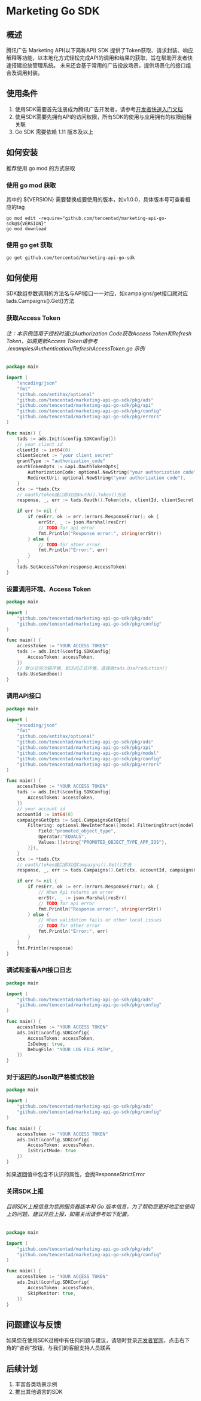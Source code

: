 # Marketing Go SDK
## 概述
腾讯广告 Marketing API(以下简称API) SDK 提供了Token获取、请求封装、响应解释等功能，以本地化方式轻松完成API的调用和结果的获取，旨在帮助开发者快速搭建投放管理系统。
未来还会基于常用的广告投放场景，提供场景化的接口组合及调用封装。

## 使用条件
1. 使用SDK需要首先注册成为腾讯广告开发者，请参考[开发者快速入门文档](https://developers.e.qq.com/docs/start)
2. 使用SDK需要先拥有API的访问权限，所有SDK的使用与应用拥有的权限组相关联
3. Go SDK 需要依赖 1.11 版本及以上

## 如何安装
推荐使用 go mod 的方式获取
### 使用 go mod 获取
其中的 ${VERSION} 需要替换成要使用的版本，如v1.0.0，具体版本号可查看相应的tag
```shell
go mod edit -require="github.com/tencentad/marketing-api-go-sdk@${VERSION}"
go mod download
```

### 使用 go get 获取
```shell
go get github.com/tencentad/marketing-api-go-sdk
```

## 如何使用
SDK数组参数调用的方法名与API接口一一对应，如campaigns/get接口就对应tads.Campaigns().Get()方法
### 获取Access Token
###### 注：本示例适用于授权时通过Authorization Code获取Access Token和Refresh Token，如需更新Access Token请参考 ./examples/Authentication/RefreshAccessToken.go 示例
```go
package main

import (
	"encoding/json"
	"fmt"
	"github.com/antihax/optional"
	"github.com/tencentad/marketing-api-go-sdk/pkg/ads"
	"github.com/tencentad/marketing-api-go-sdk/pkg/api"
	"github.com/tencentad/marketing-api-go-sdk/pkg/config"
	"github.com/tencentad/marketing-api-go-sdk/pkg/errors"
)

func main() {
	tads := ads.Init(&config.SDKConfig{})
	// your client id
	clientId := int64(0)
	clientSecret := "your client secret"
	grantType := "authorization_code"
	oauthTokenOpts := &api.OauthTokenOpts{
		AuthorizationCode: optional.NewString("your authorization code"),
		RedirectUri: optional.NewString("your authorization code"),
	}
	ctx := *tads.Ctx
	// oauth/token接口即对应Oauth().Token()方法
	response, _, err := tads.Oauth().Token(ctx, clientId, clientSecret, grantType, oauthTokenOpts)

	if err != nil {
		if resErr, ok := err.(errors.ResponseError); ok {
			errStr, _ := json.Marshal(resErr)
			// TODO for api error
			fmt.Println("Response error:", string(errStr))
		} else {
			// TODO for other error
			fmt.Println("Error:", err)
		}
	}
	tads.SetAccessToken(response.AccessToken)
}
```
### 设置调用环境、Access Token
```go
package main

import (
	"github.com/tencentad/marketing-api-go-sdk/pkg/ads"
	"github.com/tencentad/marketing-api-go-sdk/pkg/config"
)

func main() {
	accessToken := "YOUR ACCESS TOKEN"
	tads := ads.Init(&config.SDKConfig{
		AccessToken: accessToken,
	})
	// 默认访问沙箱环境，如访问正式环境，请调用tads.UseProduction()
	tads.UseSandbox()
}
```

### 调用API接口
```go
package main

import (
	"encoding/json"
	"fmt"
	"github.com/antihax/optional"
	"github.com/tencentad/marketing-api-go-sdk/pkg/ads"
	"github.com/tencentad/marketing-api-go-sdk/pkg/api"
	"github.com/tencentad/marketing-api-go-sdk/pkg/model"
	"github.com/tencentad/marketing-api-go-sdk/pkg/config"
	"github.com/tencentad/marketing-api-go-sdk/pkg/errors"
)

func main() {
	accessToken := "YOUR ACCESS TOKEN"
	tads := ads.Init(&config.SDKConfig{
		AccessToken: accessToken,
	})
	// your account id
	accountId := int64(0)
	campaignsGetOpts := &api.CampaignsGetOpts{
		Filtering: optional.NewInterface([]model.FilteringStruct{model.FilteringStruct{
			Field:"promoted_object_type",
			Operator:"EQUALS",
			Values:[]string{"PROMOTED_OBJECT_TYPE_APP_IOS"},
		}}),
	}
	ctx := *tads.Ctx
	// oauth/token接口即对应Campaigns().Get()方法
	response, _, err := tads.Campaigns().Get(ctx, accountId, campaignsGetOpts)

	if err != nil {
		if resErr, ok := err.(errors.ResponseError); ok {
			// When Api returns an error
			errStr, _ := json.Marshal(resErr)
			// TODO for api error
			fmt.Println("Response error:", string(errStr))
		} else {
			// When validation fails or other local issues
			// TODO for other error
			fmt.Println("Error:", err)
		}
	}
	fmt.Println(response)
}
```

### 调试和查看API接口日志
```go
package main

import (
	"github.com/tencentad/marketing-api-go-sdk/pkg/ads"
	"github.com/tencentad/marketing-api-go-sdk/pkg/config"
)

func main() {
	accessToken := "YOUR ACCESS TOKEN"
	ads.Init(&config.SDKConfig{
		AccessToken: accessToken,
		IsDebug: true,
		DebugFile: "YOUR LOG FILE PATH",
	})
}
```

### 对于返回的Json取严格模式校验
```go
package main

import (
	"github.com/tencentad/marketing-api-go-sdk/pkg/ads"
	"github.com/tencentad/marketing-api-go-sdk/pkg/config"
)

func main() {
	accessToken := "YOUR ACCESS TOKEN"
	ads.Init(&config.SDKConfig{
		AccessToken: accessToken,
		IsStrictMode: true
	})
}
```
如果返回值中包含不认识的属性，会抛ResponseStrictError


### 关闭SDK上报
###### 目前SDK上报信息为您的服务器版本和 Go 版本信息，为了帮助您更好地定位使用上的问题，建议开启上报，如需关闭请参考如下配置。
```go
package main

import (
	"github.com/tencentad/marketing-api-go-sdk/pkg/ads"
	"github.com/tencentad/marketing-api-go-sdk/pkg/config"
)

func main() {
	accessToken := "YOUR ACCESS TOKEN"
	ads.Init(&config.SDKConfig{
		AccessToken: accessToken,
		SkipMonitor: true,
	})
}
```

## 问题建议与反馈
如果您在使用SDK过程中有任何问题与建议，请随时登录[开发者官网](https://developers.e.qq.com/)，点击右下角的"咨询"按钮，与我们的客服支持人员联系

## 后续计划
1. 丰富各类场景示例
2. 推出其他语言的SDK
